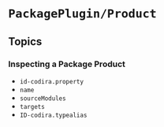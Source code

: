 # ``PackagePlugin/Product``

## Topics

### Inspecting a Package Product

- ``id-codira.property``
- ``name``
- ``sourceModules``
- ``targets``
- ``ID-codira.typealias``
